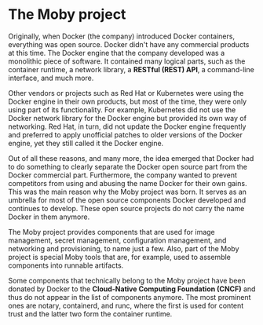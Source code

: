 # The Moby project
Originally, when Docker (the company) introduced Docker containers, everything was open source. Docker didn't have any commercial products at this time. The Docker engine that the company developed was a monolithic piece of software. It contained many logical parts, such as the container runtime, a network library, a **RESTful (REST) API**, a command-line interface, and much more.

Other vendors or projects such as Red Hat or Kubernetes were using the Docker engine in their own products, but most of the time, they were only using part of its functionality. For example, Kubernetes did not use the Docker network library for the Docker engine but provided its own way of networking. Red Hat, in turn, did not update the Docker engine frequently and preferred to apply unofficial patches to older versions of the Docker engine, yet they still called it the Docker engine.

Out of all these reasons, and many more, the idea emerged that Docker had to do something to clearly separate the Docker open source part from the Docker commercial part. Furthermore, the company wanted to prevent competitors from using and abusing the name Docker for their own gains. This was the main reason why the Moby project was born. It serves as an umbrella for most of the open source components Docker developed and continues to develop. These open source projects do not carry the name Docker in them anymore.

The Moby project provides components that are used for image management, secret management, configuration management, and networking and provisioning, to name just a few. Also, part of the Moby project is special Moby tools that are, for example, used to assemble components into runnable artifacts.

Some components that technically belong to the Moby project have been donated by Docker to the **Cloud-Native Computing Foundation (CNCF)** and thus do not appear in the list of components anymore. The most prominent ones are notary, containerd, and runc, where the first is used for content trust and the latter two form the container runtime.